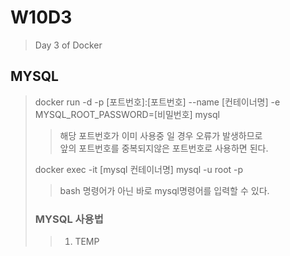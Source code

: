 # W10D3
> Day 3 of Docker


## MYSQL
> docker run -d -p [포트번호]:[포트번호] --name [컨테이너명] -e MYSQL_ROOT_PASSWORD=[비밀번호] mysql
> > 해당 포트번호가 이미 사용중 일 경우 오류가 발생하므로<br> 앞의 포트번호를 중복되지않은 포트번호로 사용하면 된다.
>
> docker exec -it [mysql 컨테이너명] mysql -u root -p
> > bash 명령어가 아닌 바로 mysql명령어를 입력할 수 있다.
>
> ### MYSQL 사용법
> > 1. TEMP
